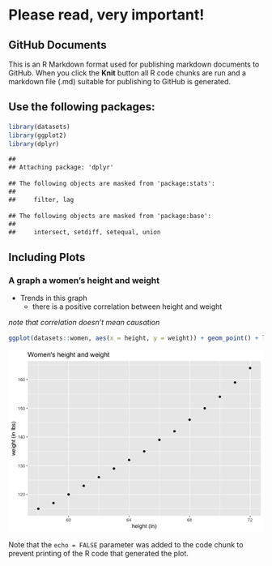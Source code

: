 Please read, very important!
================

## GitHub Documents

This is an R Markdown format used for publishing markdown documents to
GitHub. When you click the **Knit** button all R code chunks are run and
a markdown file (.md) suitable for publishing to GitHub is generated.

## Use the following packages:

``` r
library(datasets)
library(ggplot2)
library(dplyr)
```

    ## 
    ## Attaching package: 'dplyr'

    ## The following objects are masked from 'package:stats':
    ## 
    ##     filter, lag

    ## The following objects are masked from 'package:base':
    ## 
    ##     intersect, setdiff, setequal, union

## Including Plots

### A graph a women’s height and weight

-   Trends in this graph
    -   there is a positive correlation between height and weight

*note that correlation doesn’t mean causation*

``` r
ggplot(datasets::women, aes(x = height, y = weight)) + geom_point() + labs(title = "Women's height and weight", y = "weight (in lbs)", x = "height (in)")
```

![](README_files/figure-gfm/unnamed-chunk-2-1.png)<!-- -->

Note that the `echo = FALSE` parameter was added to the code chunk to
prevent printing of the R code that generated the plot.

